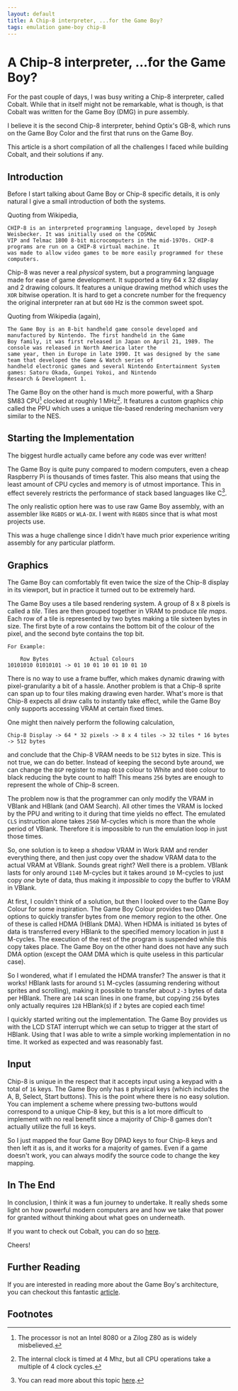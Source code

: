 ```yaml
---
layout: default
title: A Chip-8 interpreter, ...for the Game Boy?
tags: emulation game-boy chip-8
---
```


# A Chip-8 interpreter, ...for the Game Boy?

For the past couple of days, I was busy writing a Chip-8 interpreter, called Cobalt. While that in itself might not be
remarkable, what is though, is that Cobalt was written for the Game Boy (DMG) in pure assembly.

I believe it is the second Chip-8 interpreter, behind Optix's GB-8, which runs on the Game Boy Color and the first
that runs on the Game Boy.

This article is a short compilation of all the challenges I faced while building Cobalt, and their solutions if any.

## Introduction

Before I start talking about Game Boy or Chip-8 specific details, it is only natural I give a small introduction of
both the systems.

Quoting from Wikipedia,

```ascii
CHIP-8 is an interpreted programming language, developed by Joseph Weisbecker. It was initially used on the COSMAC
VIP and Telmac 1800 8-bit microcomputers in the mid-1970s. CHIP-8 programs are run on a CHIP-8 virtual machine. It
was made to allow video games to be more easily programmed for these computers.
```

Chip-8 was never a real _physical_ system, but a programming language made for ease of game development. It supported
a tiny 64 x 32 display and 2 drawing colours. It features a unique drawing method which uses the `XOR` bitwise
operation. It is hard to get a concrete number for the frequency the original interpreter ran at but `600` Hz is the
common sweet spot.

Quoting from Wikipedia (again),

```ascii
The Game Boy is an 8-bit handheld game console developed and manufactured by Nintendo. The first handheld in the Game
Boy family, it was first released in Japan on April 21, 1989. The console was released in North America later the
same year, then in Europe in late 1990. It was designed by the same team that developed the Game & Watch series of
handheld electronic games and several Nintendo Entertainment System games: Satoru Okada, Gunpei Yokoi, and Nintendo
Research & Development 1.
```

The Game Boy on the other hand is much more powerful, with a Sharp SM83 CPU[^1] clocked at roughly 1 MHz[^2]. It
features a custom graphics chip called the PPU which uses a unique tile-based rendering mechanism very
similar to the NES.

## Starting the Implementation

The biggest hurdle actually came before any code was ever written!

The Game Boy is quite puny compared to modern computers, even a cheap Raspberry Pi is thousands of times faster. This
also means that using the least amount of CPU cycles and memory is of utmost importance. This in effect severely
restricts the performance of stack based languages like C[^3].

The only realistic option here was to use raw Game Boy assembly, with an assembler like `RGBDS` or `WLA-DX`. I went
with `RGBDS` since that is what most projects use.

This was a huge challenge since I didn't have much prior experience writing assembly for any particular platform.

## Graphics

The Game Boy can comfortably fit even twice the size of the Chip-8 display in its viewport, but in practice it turned
out to be extremely hard.

The Game Boy uses a tile based rendering system. A group of 8 x 8 pixels is called a _tile_. Tiles are then grouped
together in VRAM to produce _tile maps_. Each row of a tile is represented by two bytes making a tile sixteen bytes in
size. The first byte of a row contains the bottom bit of the colour of the pixel, and the second byte contains the
top bit.

```ascii
For Example:

    Row Bytes             Actual Colours
10101010 01010101 -> 01 10 01 10 01 10 01 10
```

There is no way to use a frame buffer, which makes dynamic drawing with pixel-granularity a bit of a hassle. Another
problem is that a Chip-8 sprite can span up to four tiles making drawing even harder. What's more is that Chip-8
expects all draw calls to instantly take effect, while the Game Boy only supports accessing VRAM at certain fixed
times.

One might then naively perform the following calculation,

```ascii
Chip-8 Display -> 64 * 32 pixels -> 8 x 4 tiles -> 32 tiles * 16 bytes -> 512 bytes
```

and conclude that the Chip-8 VRAM needs to be `512` bytes in size. This is not true, we can do better. Instead
of keeping the second byte around, we can change the `BGP` register to map `0b10` colour to White and `0b00` colour to
black reducing the byte count to half! This means `256` bytes are enough to represent the whole of Chip-8 screen.

The problem now is that the programmer can only modify the VRAM in VBlank and HBlank (and OAM Search). All other times
the VRAM is locked by the PPU and writing to it during that time yields no effect. The emulated `CLS` instruction
alone takes `2560` M-cycles which is more than the whole period of VBlank. Therefore it is impossible to run the
emulation loop in just those times.

So, one solution is to keep a _shadow_ VRAM in Work RAM and render everything there, and then just copy over the
shadow VRAM data to the actual VRAM at VBlank. Sounds great right? Well there is a problem. VBlank lasts for only
around `1140` M-cycles but it takes around `10` M-cycles to just copy _one_ byte of data, thus making it _impossible_
to copy the buffer to VRAM in VBlank.

At first, I couldn't think of a solution, but then I looked over to the Game Boy Colour for some inspiration. The Game
Boy Colour provides two DMA options to quickly transfer bytes from one memory region to the other. One of these is
called HDMA (HBlank DMA). When HDMA is initiated `16` bytes of data is transferred every HBlank to the specified
memory location in just `8` M-cycles. The execution of the rest of the program is suspended while this copy takes
place. The Game Boy on the other hand does not have any such DMA option (except the OAM DMA which is quite useless
in this particular case).

So I wondered, what if I emulated the HDMA transfer? The answer is that it works! HBlank lasts for around `51`
M-cycles (assuming rendering without sprites and scrolling), making it possible to transfer about `2-3` bytes of data
per HBlank. There are `144` scan lines in one frame, but copying `256` bytes only actually requires `128` HBlank(s)
if `2` bytes are copied each time!

I quickly started writing out the implementation. The Game Boy provides us with the LCD STAT interrupt which we can
setup to trigger at the start of HBlank. Using that I was able to write a simple working implementation in no time.
It worked as expected and was reasonably fast.

## Input

Chip-8 is unique in the respect that it accepts input using a keypad with a total of `16` keys. The Game Boy only has
`8` physical keys (which includes the A, B, Select, Start buttons). This is the point where there is no easy solution.
You can implement a scheme where pressing two-buttons would correspond to a unique Chip-8 key, but this is a lot more
difficult to implement with no real benefit since a majority of Chip-8 games don't actually utilize the full `16`
keys.

So I just mapped the four Game Boy DPAD keys to four Chip-8 keys and then left it as is, and it works for a majority
of games. Even if a game doesn't work, you can always modify the source code to change the key mapping.

## In The End

In conclusion, I think it was a fun journey to undertake. It really sheds some light on how powerful modern computers
are and how we take that power for granted without thinking about what goes on underneath.

If you want to check out Cobalt, you can do so [here](https://github.com/NightShade256/Cobalt/).

Cheers!

## Further Reading

If you are interested in reading more about the Game Boy's architecture, you can checkout this fantastic
[article](https://www.copetti.org/writings/consoles/game-boy/).

## Footnotes

[^1]: The processor is not an Intel 8080 or a Zilog Z80 as is widely misbelieved.
[^2]: The internal clock is timed at 4 Mhz, but all CPU operations take a multiple of 4 clock cycles.
[^3]: You can read more about this topic [here](https://gbdev.io/guides/tools.html#c).

